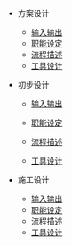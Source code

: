 
- 方案设计
    - [输入输出](first_IO.md)
    - [职能设定](first_role.md)
    - [流程描述](first_flow.md)
    - [工具设计](first_tools)
    
- 初步设计
  
  - [输入输出](second_IO.md)
  
  - [职能设定](second_role.md)
  - [流程描述](second_flow.md)
  - [工具设计](second_tools)
  
- 施工设计

    - [输入输出](third_IO.md)
    - [职能设定](third_role.md)
    - [流程描述](third_flow.md)
    - [工具设计](third_tools)

